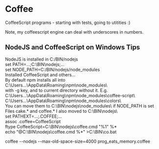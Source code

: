 # Coffee
CoffeeScript programs - starting with tests, going to utitities :)

Note, my coffeescript engine can deal with underscores in numbers.

## NodeJS and CoffeeScript on Windows Tips

NodeJS is installed in C:/BIN/nodejs  
set PATH=...;C:\BIN\nodejs;...  
set NODE_PATH=C:/BIN/nodejs/node_modules  
Installed CoffeeScript and others...  
By default npm installs all into C:\Users\...\AppData\Roaming\npm\node_modules\  
with -g key, and to current directory without it. E.g.  
C:\Users\...\AppData\Roaming\npm\node_modules\coffee-script\  
C:\Users\...\AppData\Roaming\npm\node_modules\colors\  
You can move them to C:\BIN\nodejs\node_modules\ if NODE_PATH is set  
Files cake.* and coffee.* I also moved to C:\BIN\nodejs\  
set PATHEXT=...;.COFFEE;...  
assoc .coffee=CoffeeScript  
ftype CoffeeScript=C:\BIN\nodejs\coffee.cmd "%1" %*  
echo "@C:\BIN\nodejs\coffee.cmd %*" >C:\BIN\co.bat  

coffee --nodejs --max-old-space-size=4000 prog_eats_memory.coffee
